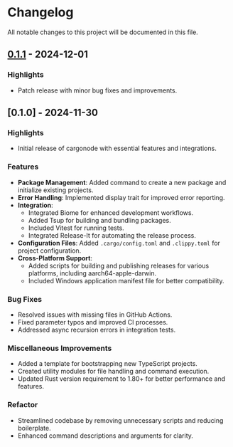 # Changelog

All notable changes to this project will be documented in this file.

## [0.1.1](https://github.com/xosnrdev/cargonode/compare/0.1.0...0.1.1) - 2024-12-01
### Highlights
- Patch release with minor bug fixes and improvements.

## [0.1.0] - 2024-11-30

### Highlights

- Initial release of cargonode with essential features and integrations.

### Features

- **Package Management**: Added command to create a new package and initialize existing projects.
- **Error Handling**: Implemented display trait for improved error reporting.
- **Integration**:
  - Integrated Biome for enhanced development workflows.
  - Added Tsup for building and bundling packages.
  - Included Vitest for running tests.
  - Integrated Release-It for automating the release process.
- **Configuration Files**: Added `.cargo/config.toml` and `.clippy.toml` for project configuration.
- **Cross-Platform Support**:
  - Added scripts for building and publishing releases for various platforms, including aarch64-apple-darwin.
  - Included Windows application manifest file for better compatibility.

### Bug Fixes

- Resolved issues with missing files in GitHub Actions.
- Fixed parameter typos and improved CI processes.
- Addressed async recursion errors in integration tests.

### Miscellaneous Improvements

- Added a template for bootstrapping new TypeScript projects.
- Created utility modules for file handling and command execution.
- Updated Rust version requirement to 1.80+ for better performance and features.

### Refactor

- Streamlined codebase by removing unnecessary scripts and reducing boilerplate.
- Enhanced command descriptions and arguments for clarity.
